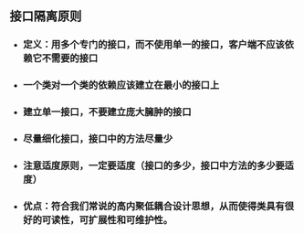 ## 接口隔离原则

- ### 定义：用多个专门的接口，而不使用单一的接口，客户端不应该依赖它不需要的接口

- ### 一个类对一个类的依赖应该建立在最小的接口上

- ### 建立单一接口，不要建立庞大臃肿的接口

- ### 尽量细化接口，接口中的方法尽量少

- ### 注意适度原则，一定要适度（接口的多少，接口中方法的多少要适度）

- ### 优点：符合我们常说的高内聚低耦合设计思想，从而使得类具有很好的可读性，可扩展性和可维护性。